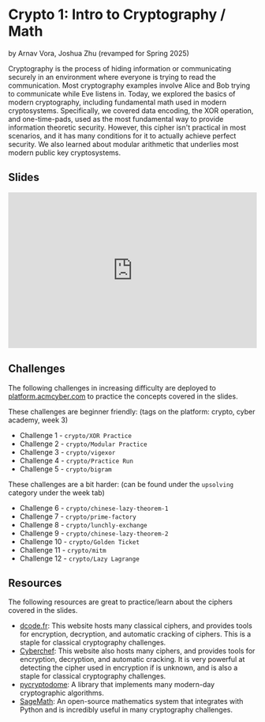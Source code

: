 # Crypto 1: Intro to Cryptography / Math

by Arnav Vora, Joshua Zhu (revamped for Spring 2025)

Cryptography is the process of hiding information or communicating securely in an environment where everyone is trying to read the communication. Most cryptography examples involve Alice and Bob trying to communicate while Eve listens in. Today, we explored the basics of modern cryptography, including fundamental math used in modern cryptosystems. Specifically, we covered data encoding, the XOR operation, and one-time-pads, used as the most fundamental way to provide information theoretic security. However, this cipher isn't practical in most scenarios, and it has many conditions for it to actually achieve perfect security. We also learned about modular arithmetic that underlies most modern public key cryptosystems.

## Slides

<iframe src="https://docs.google.com/presentation/d/e/2PACX-1vQ2LxI6MkXZprWbkjSQtdcuPnD1GxHuWDy4Wr4eBu1NjtWq0TmpJZLWeRRzlPIT0-pVMTkeVQfjwV6g/embed?start=false&loop=false&delayms=3000" frameborder="0"width="100%" style="aspect-ratio: 16 / 10;" allowfullscreen="true" mozallowfullscreen="true" webkitallowfullscreen="true"></iframe>

## Challenges

The following challenges in increasing difficulty are deployed to [platform.acmcyber.com](https://platform.acmcyber.com) to practice the concepts covered in the slides.

These challenges are beginner friendly: (tags on the platform: crypto, cyber academy, week 3)

- Challenge 1 - `crypto/XOR Practice`
- Challenge 2 - `crypto/Modular Practice`
- Challenge 3 - `crypto/vigexor`
- Challenge 4 - `crypto/Practice Run`
- Challenge 5 - `crypto/bigram`

These challenges are a bit harder: (can be found under the `upsolving` category under the week tab)

- Challenge 6 - `crypto/chinese-lazy-theorem-1`
- Challenge 7 - `crypto/prime-factory`
- Challenge 8 - `crypto/lunchly-exchange`
- Challenge 9 - `crypto/chinese-lazy-theorem-2`
- Challenge 10 - `crypto/Golden Ticket`
- Challenge 11 - `crypto/mitm`
- Challenge 12 - `crypto/Lazy Lagrange`

## Resources

The following resources are great to practice/learn about the ciphers covered in the slides.

- [dcode.fr](https://www.dcode.fr/): This website hosts many classical ciphers, and provides tools for encryption, decryption, and automatic cracking of ciphers. This is a staple for classical cryptography challenges.
- [Cyberchef](https://gchq.github.io/CyberChef/): This website also hosts many ciphers, and provides tools for encryption, decryption, and automatic cracking. It is very powerful at detecting the cipher used in encryption if is unknown, and is also a staple for classical cryptography challenges.
- [pycryptodome](https://pypi.org/project/pycryptodome/): A library that implements many modern-day cryptographic algorithms.
- [SageMath](https://www.sagemath.org/): An open-source mathematics system that integrates with Python and is incredibly useful in many cryptography challenges.
